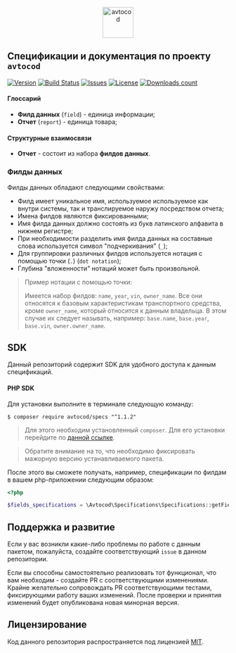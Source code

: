 <p align="center">
  <img alt="avtocod" src="https://avatars1.githubusercontent.com/u/32733112?s=70&v=4" width="70" height="70" />
</p>

## Спецификации и документация по проекту `avtocod`

[![Version][badge_version]][link_packagist]
[![Build Status][badge_build_status]][link_build_status]
[![Issues][badge_issues]][link_issues]
[![License][badge_license]][link_license]
[![Downloads count][badge_downloads_count]][link_packagist]

#### Глоссарий

* **Филд данных** (`field`) - единица информации;
* **Отчет** (`report`) - единица товара;

#### Структурные взаимосвязи

* **Отчет** - состоит из набора **филдов данных**.

### Филды данных

Филды данных обладают следующими свойствами:

* Филд имеет уникальное имя, используемое используемое как внутри системы, так и транслируемое наружу посредством отчета;
* Имена филдов являются фиксированными;
* Имя филда данных должно состоять из букв латинского алфавита в нижнем регистре;
* При необходимости разделить имя филда данных на составные слова используется символ "подчеркивания" (`_`);
* Для группировки различных филдов используется нотация с помощью точки (`.`)  (`dot notation`);
* Глубина "вложенности" нотаций может быть произвольной.

> Пример нотации с помощью точки:
>
> Имеется набор филдов: `name`, `year`, `vin`, `owner_name`. Все они относятся к базовым характеристикам транспортного средства, кроме `owner_name`, который относится к данным владельца. В этом случае их следует называть, например: `base.name`, `base.year`, `base.vin`, `owner.owner_name`.

## SDK

Данный репозиторий содержит SDK для удобного доступа к данным спецификаций.

#### PHP SDK

Для установки выполните в терминале следующую команду:

```shell
$ composer require avtocod/specs "^1.1.2"
```

> Для этого необходим установленный `composer`. Для его установки перейдите по [данной ссылке][getcomposer].

> Обратите внимание на то, что необходимо фиксировать мажорную версию устанавливаемого пакета.

После этого вы сможете получать, например, спецификации по филдам в вашем php-приложении следующим образом:

```php
<?php

$fields_specifications = \Avtocod\Specifications\Specifications::getFieldsSpecification();
```

## Поддержка и развитие

Если у вас возникли какие-либо проблемы по работе с данным пакетом, пожалуйста, создайте соответствующий `issue` в данном репозитории.

Если вы способны самостоятельно реализовать тот функционал, что вам необходим - создайте PR с соответствующими изменениями. Крайне желательно сопровождать PR соответствующими тестами, фиксирующими работу ваших изменений. После проверки и принятия изменений будет опубликована новая минорная версия.

## Лицензирование

Код данного репозитория распространяется под лицензией [MIT][link_license].

[badge_version]:https://img.shields.io/packagist/v/avtocod/specs.svg?style=flat&maxAge=5
[badge_license]:https://img.shields.io/packagist/l/avtocod/specs.svg
[badge_build_status]:https://scrutinizer-ci.com/g/avtocod/specs/badges/build.png?b=master
[badge_downloads_count]:https://img.shields.io/packagist/dt/avtocod/specs.svg?style=flat&maxAge=30
[badge_issues]:https://img.shields.io/github/issues/avtocod/specs.svg?style=flat&maxAge=30
[link_packagist]:https://packagist.org/packages/avtocod/specs
[link_license]:https://github.com/avtocod/specs/blob/master/LICENSE
[link_build_status]:https://scrutinizer-ci.com/g/avtocod/specs/build-status/master
[link_issues]:https://github.com/avtocod/specs/issues
[getcomposer]:https://getcomposer.org/download/
